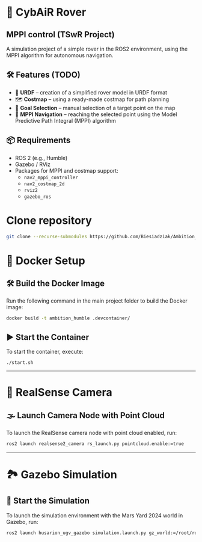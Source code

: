 # 🚀 CybAiR Rover
## MPPI control (TSwR Project)
A simulation project of a simple rover in the ROS2 environment, using the MPPI algorithm for autonomous navigation.

## 🛠️ Features (TODO)

- 🔧 **URDF** – creation of a simplified rover model in URDF format  
- 🗺️ **Costmap** – using a ready-made costmap for path planning  
- 📍 **Goal Selection** – manual selection of a target point on the map  
- 🤖 **MPPI Navigation** – reaching the selected point using the Model Predictive Path Integral (MPPI) algorithm

## 📦 Requirements

- ROS 2 (e.g., Humble)
- Gazebo / RViz
- Packages for MPPI and costmap support:
  - `nav2_mppi_controller`
  - `nav2_costmap_2d`
  - `rviz2`
  - `gazebo_ros`

# Clone repository

```bash
git clone --recurse-submodules https://github.com/Biesiadziak/Ambition_rover.git
```

# 🐳 Docker Setup

## 🛠️ Build the Docker Image

Run the following command in the main project folder to build the Docker image:

```bash
docker build -t ambition_humble .devcontainer/
```

## ▶️ Start the Container

To start the container, execute:

```bash
./start.sh
```

---

# 🎥 RealSense Camera

## 🌫️ Launch Camera Node with Point Cloud

To launch the RealSense camera node with point cloud enabled, run:

```bash
ros2 launch realsense2_camera rs_launch.py pointcloud.enable:=true
```
---

# 🏞️ Gazebo Simulation

## 🚀 Start the Simulation

To launch the simulation environment with the Mars Yard 2024 world in Gazebo, run:

```bash
ros2 launch husarion_ugv_gazebo simulation.launch.py gz_world:=/root/ros2_ws/worlds/marsyard2024.world
